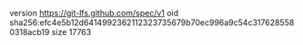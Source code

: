 version https://git-lfs.github.com/spec/v1
oid sha256:efc4e5b12d6414992362112323735679b70ec996a9c54c3176285580318acb19
size 17763
